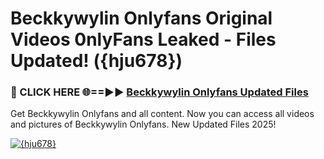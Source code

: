 # Beckkywylin Onlyfans Original Videos 0nlyFans Leaked - Files Updated! ({hju678})

<h3>🔴 CLICK HERE 🌐==►► <a href="https://tinyurl.com/ms9xzufz" rel="nofollow">Beckkywylin Onlyfans Updated Files</a></h3>

Get Beckkywylin Onlyfans and all content. Now you can access all videos and pictures of Beckkywylin Onlyfans. New Updated Files 2025!

[![{hju678}](https://i.imgur.com/PQ7UWWw.gif)](https://tinyurl.com/ms9xzufz)